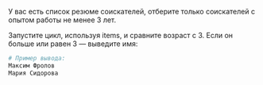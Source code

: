 У вас есть список резюме соискателей, отберите только соискателей с опытом работы не менее 3 лет. 

Запустите цикл, используя items, и сравните возраст с 3. Если он больше или равен 3 — выведите имя:

```python
# Пример вывода:
Максим Фролов
Мария Сидорова
```